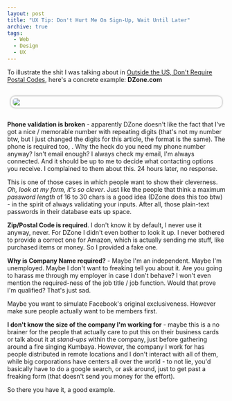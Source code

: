 ```yaml
---
layout: post
title: "UX Tip: Don't Hurt Me On Sign-Up, Wait Until Later"
archive: true
tags:
  - Web
  - Design
  - UX
---
```


To illustrate the shit I was talking about in
[Outside the US, Don't Require Postal Codes](/blog/2011/12/12/ux-tip-outside-us-dont-require-postal-codes.html),
here's a concrete example: **DZone.com**

<img src="{% asset_link /assets/photos/dzone.png %}" style="max-width: 95%; display:block; margin: auto; margin-top: 30px; margin-bottom: 30px; box-shadow: 0px 0px 4px #888; border-radius: 10px; padding: 5px;" />

**Phone validation is broken** - apparently DZone doesn't like the
fact that I've got a nice / memorable number with repeating digits
(that's not my number btw, but I just changed the digits for this
article, the format is the same). The phone is required too, . Why the
heck do you need my phone number anyway? Isn't email enough? I always
check my email, I'm always connected. And it should be up to me to
decide what contacting options you receive. I complained to them about
this. 24 hours later, no response.

This is one of those cases in which people want to show their
cleverness. *Oh, look at my form, it's so clever*. Just like the
people that think a maximum *password length* of 16 to 30 chars is a
good idea (DZone does this too btw) - in the spirit of always
validating your inputs. After all, those plain-text passwords in their
database eats up space.

**Zip/Postal Code is required**. I don't know it by default, I never
use it anyway, never. For DZone I didn't even bother to look it up. I
never bothered to provide a correct one for Amazon, which is actually
sending me stuff, like purchased items or money. So I provided a fake
one.

**Why is Company Name required?** - Maybe I'm an independent. Maybe
I'm unemployed. Maybe I don't want to freaking tell you about it. Are
you going to harass me through my employer in case I don't behave? I
won't even mention the required-ness of the job title / job
function. Would that prove I'm qualified? That's just sad.

Maybe you want to simulate Facebook's original exclusiveness. However
make sure people actually want to be members first.

**I don't know the size of the company I'm working for** - maybe this
is a no brainer for the people that actually care to put this on their
business cards or talk about it at *stand-ups* within the company,
just before gathering around a fire singing Kumbaya. However, the
company I work for has people distributed in remote locations and I
don't interact with all of them, while big corporations have centers
all over the world - to not lie, you'd basically have to do a google
search, or ask around, just to get past a freaking form (that doesn't
send you money for the effort).

So there you have it, a good example.